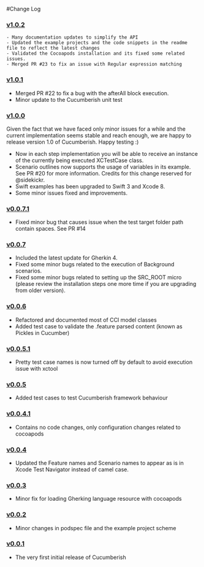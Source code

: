 #Change Log

### [v1.0.2](https://github.com/Ahmed-Ali/Cucumberish/releases/tag/v1.0.2)

	- Many documentation updates to simplify the API
	- Updated the example projects and the code snippets in the readme file to reflect the latest changes
	- Validated the Cocoapods installation and its fixed some related issues.
	- Merged PR #23 to fix an issue with Regular expression matching

### [v1.0.1](https://github.com/Ahmed-Ali/Cucumberish/releases/tag/v1.0.1)

   - Merged PR #22 to fix a bug with the afterAll block execution.
   - Minor update to the Cucumberish unit test

### [v1.0.0](https://github.com/Ahmed-Ali/Cucumberish/releases/tag/v1.0.0)
Given the fact that we have faced only minor issues for a while and the current implementation seems stable and reach enough,  we are happy to release version 1.0 of Cucumberish. Happy testing :)

   - Now in each step implementation you will be able to receive an instance of the currently being executed XCTestCase class.
   - Scenario outlines now supports the usage of variables in its example. See PR #20 for more information. Credits for this change reserved for @sidekickr.
   - Swift examples has been upgraded to Swift 3 and Xcode 8.
   - Some minor issues fixed and improvements.

### [v0.0.7.1](https://github.com/Ahmed-Ali/Cucumberish/releases/tag/v0.0.7.1)
   - Fixed minor bug that causes issue when the test target folder path contain spaces. See PR #14
      
### [v0.0.7](https://github.com/Ahmed-Ali/Cucumberish/releases/tag/v0.0.7)
   - Included the latest update for Gherkin 4.
   - Fixed some minor bugs related to the execution of Background scenarios.
   - Fixed some minor bugs related to setting up the SRC_ROOT micro (please review the installation steps one more time if you are upgrading from older version).


### [v0.0.6](https://github.com/Ahmed-Ali/Cucumberish/releases/tag/v0.0.6)
   - Refactored and documented most of CCI model classes
   - Added test case to validate the .feature parsed content (known as Pickles in Cucumber)
    
### [v0.0.5.1](https://github.com/Ahmed-Ali/Cucumberish/releases/tag/v0.0.5.1)
   - Pretty test case names is now turned off by default to avoid execution issue with xctool
   
### [v0.0.5](https://github.com/Ahmed-Ali/Cucumberish/releases/tag/v0.0.5)
   - Added test cases to test Cucumberish framework behaviour
   
### [v0.0.4.1](https://github.com/Ahmed-Ali/Cucumberish/releases/tag/v0.0.4.1)
   - Contains no code changes, only configuration changes related to cocoapods   

### [v0.0.4](https://github.com/Ahmed-Ali/Cucumberish/releases/tag/v0.0.4)
   - Updated the Feature names and Scenario names to appear as is in Xcode Test Navigator instead of camel case.

### [v0.0.3](https://github.com/Ahmed-Ali/Cucumberish/releases/tag/v0.0.3)
   - Minor fix for loading Gherking language resource with cocoapods
   
### [v0.0.2](https://github.com/Ahmed-Ali/Cucumberish/releases/tag/v0.0.2)
   - Minor changes in podspec file and the example project scheme

### [v0.0.1](https://github.com/Ahmed-Ali/Cucumberish/releases/tag/v0.0.1) 
   - The very first initial release of Cucumberish
